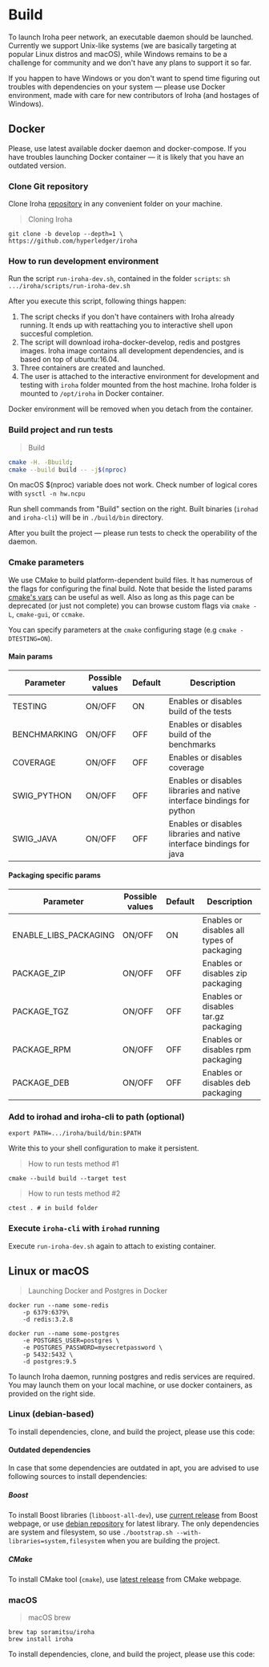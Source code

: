 # Build

To launch Iroha peer network, an executable daemon should be launched. Currently we support Unix-like systems (we are basically targeting at popular Linux distros and macOS), while Windows remains to be a challenge for community and we don't have any plans to support it so far.

If you happen to have Windows or you don't want to spend time figuring out troubles with dependencies on your system — please use Docker environment, made with care for new contributors of Iroha (and hostages of Windows).

## Docker

Please, use latest available docker daemon and docker-compose. If you have troubles launching Docker container — it is likely that you have an outdated version.

### Clone Git repository

Clone Iroha [repository](https://github.com/hyperledger/iroha) in any convenient folder on your machine.

> Cloning Iroha

``` shell
git clone -b develop --depth=1 \
https://github.com/hyperledger/iroha
```

### How to run development environment

Run the script `run-iroha-dev.sh`, contained in the folder `scripts`: `sh .../iroha/scripts/run-iroha-dev.sh`

After you execute this script, following things happen:

 1. The script checks if you don't have containers with Iroha already running. It ends up with reattaching you to interactive shell upon succesful completion.
 2. The script will download iroha-docker-develop, redis and postgres images. Iroha image contains all development dependencies, and is based on top of ubuntu:16.04.
 3. Three containers are created and launched.
 4. The user is attached to the interactive environment for development and testing with `iroha` folder mounted from the host machine. Iroha folder is mounted to `/opt/iroha` in Docker container.

<aside class="notice">
Docker environment will be removed when you detach from the container.
</aside>


### Build project and run tests

> Build

``` bash
cmake -H. -Bbuild;
cmake --build build -- -j$(nproc)
```

<aside class="notice">
On macOS $(nproc) variable does not work. Check number of logical cores with <code>sysctl -n hw.ncpu</code>
</aside>

Run shell commands from "Build" section on the right. Built binaries (`irohad` and `iroha-cli`) will be in `./build/bin` directory.

After you built the project — please run tests to check the operability of the daemon.

### Cmake parameters

We use CMake to build platform-dependent build files. It has numerous of the flags for configuring the final build. Note that beside the listed params [cmake's vars](https://cmake.org/Wiki/CMake_Useful_Variables) can be useful as well. Also as long as this page can be deprecated (or just not complete) you can browse custom flags via `cmake -L`, `cmake-gui`, or `ccmake`.

<aside class="notice">
You can specify parameters at the <code>cmake</code> configuring stage (e.g <code>cmake -DTESTING=ON</code>).
</aside>

#### Main params

Parameter | Possible values | Default | Description
----------|-----------------|------------|--------------------
TESTING | ON/OFF | ON | Enables or disables build of the tests
BENCHMARKING | ON/OFF | OFF |  Enables or disables build of the benchmarks
COVERAGE | ON/OFF | OFF | Enables or disables coverage
SWIG_PYTHON | ON/OFF | OFF | Enables or disables libraries and native interface bindings for python
SWIG_JAVA | ON/OFF | OFF | Enables or disables libraries and native interface bindings for java

#### Packaging specific params

Parameter | Possible values | Default | Description
----------|-----------------|------------|--------------------
ENABLE_LIBS_PACKAGING | ON/OFF | ON | Enables or disables all types of packaging
PACKAGE_ZIP | ON/OFF | OFF | Enables or disables zip packaging
PACKAGE_TGZ | ON/OFF | OFF | Enables or disables tar.gz packaging
PACKAGE_RPM | ON/OFF | OFF | Enables or disables rpm packaging
PACKAGE_DEB | ON/OFF | OFF | Enables or disables deb packaging

### Add to irohad and iroha-cli to path (optional)

`export PATH=.../iroha/build/bin:$PATH`

<aside class="notice">
Write this to your shell configuration to make it persistent.
</aside>

> How to run tests method #1

``` shell
cmake --build build --target test
```

> How to run tests method #2

``` shell
ctest . # in build folder
```

### Execute `iroha-cli` with `irohad` running

Execute `run-iroha-dev.sh` again to attach to existing container.

## Linux or macOS

> Launching Docker and Postgres in Docker

``` shell
docker run --name some-redis 
    -p 6379:6379\
    -d redis:3.2.8

docker run --name some-postgres 
    -e POSTGRES_USER=postgres \
    -e POSTGRES_PASSWORD=mysecretpassword \
    -p 5432:5432 \
    -d postgres:9.5
```

To launch Iroha daemon, running postgres and redis services are required. You may launch them on your local machine, or use docker containers, as provided on the right side.

### Linux (debian-based)

To install dependencies, clone, and build the project, please use this code:
<script src="https://gist.github.com/neewy/39557aa444c3317aeffbdedd9f0f51e2.js"></script>

#### Outdated dependencies 

In case that some dependencies are outdated in apt, you are advised to use following sources to install dependencies:

##### Boost
To install Boost libraries (`libboost-all-dev`), use [current release](http://www.boost.org/users/download/) from Boost webpage, or use [debian repository](https://packages.debian.org/sid/libboost-all-dev) for latest library.
The only dependencies are system and filesystem, so use `./bootstrap.sh --with-libraries=system,filesystem` when you are building the project.

##### CMake
To install CMake tool (`cmake`), use [latest release](https://cmake.org/download/) from CMake webpage.

### macOS

> macOS brew

``` shell
brew tap soramitsu/iroha
brew install iroha
```

To install dependencies, clone, and build the project, please use this code:
<script src="https://gist.github.com/neewy/bc0fea777592a5381aa4ab6e68bfe699.js"></script>
